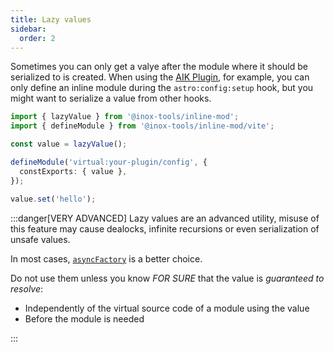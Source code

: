 ```yaml
---
title: Lazy values
sidebar:
  order: 2
---
```


Sometimes you can only get a valye after the module where it should be serialized to is created. When using the [AIK Plugin](/inline-mod/aik-plugin), for example, you can only define an inline module during the `astro:config:setup` hook, but you might want to serialize a value from other hooks.

```ts
import { lazyValue } from '@inox-tools/inline-mod';
import { defineModule } from '@inox-tools/inline-mod/vite';

const value = lazyValue();

defineModule('virtual:your-plugin/config', {
  constExports: { value },
});

value.set('hello');
```

:::danger[VERY ADVANCED]
Lazy values are an advanced utility, misuse of this feature may cause dealocks, infinite recursions or even serialization of unsafe values.

In most cases, [`asyncFactory`](/inline-mod/factory-wrappers#asyncfactory) is a better choice.

Do not use them unless you know _FOR SURE_ that the value is _guaranteed to resolve_:

- Independently of the virtual source code of a module using the value
- Before the module is needed

:::
